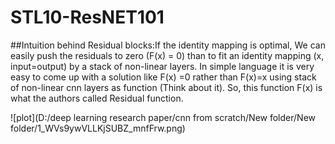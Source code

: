 # STL10-ResNET101

##Intuition behind Residual blocks:If the identity mapping is optimal, We can easily push the residuals to zero (F(x) = 0) than to fit an identity mapping (x, input=output) by a stack of non-linear layers. In simple language it is very easy to come up with a solution like F(x) =0 rather than F(x)=x using stack of non-linear cnn layers as function (Think about it). So, this function F(x) is what the authors called Residual function.


![plot](D:/deep learning research paper/cnn from scratch/New folder/New folder/1_WVs9ywVLLKjSUBZ_mnfFrw.png)
